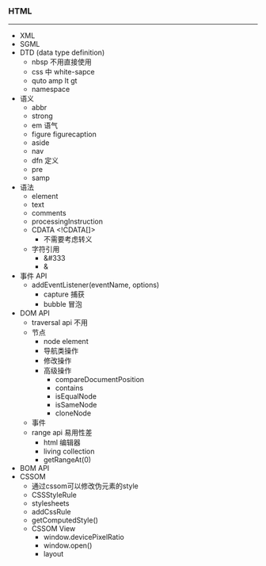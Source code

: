### HTML
---
-	XML 
-	SGML
-	DTD (data type definition)
	-	nbsp 不用直接使用
	-	css 中 white-sapce
	-	quto amp lt gt
	-	namespace
-	语义
	-	abbr
	-	strong 
	-	em 语气
	-	figure figurecaption
	-	aside
	-	nav
	-	dfn 定义
	-	pre
	-	samp
-	语法
	-	element
	-	text
	-	comments
	-	processingInstruction
	-	CDATA <!CDATA[]>
		-	不需要考虑转义
	-	字符引用
		-	&#333
		-	&amp;
-	事件 API
	-	addEventListener(eventName, options)
		-	capture 捕获
		-	bubble 冒泡
-	DOM API
	-	traversal api 不用
	-	节点
		-	node element	
		-	导航类操作
		-	修改操作
		-	高级操作
			-	compareDocumentPosition
			-	contains
			-	isEqualNode
			-	isSameNode
			-	cloneNode
	-	事件
	-	range api 易用性差
		-	html 编辑器
		-	living collection
		-	getRangeAt(0)
-	BOM API
-	CSSOM
	-	通过cssom可以修改伪元素的style
	-	CSSStyleRule
	-	stylesheets
	-	addCssRule
	-	getComputedStyle()
	-	CSSOM View
		-	window.devicePixelRatio
		-	window.open()
		-	layout